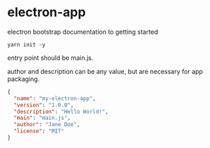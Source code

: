 # electron-app

electron bootstrap documentation to getting started

`yarn init -y`

entry point should be main.js.  

author and description can be any value, but are necessary for app packaging.  

```json
{
  "name": "my-electron-app",
  "version": "1.0.0",
  "description": "Hello World!",
  "main": "main.js",
  "author": "Jane Doe",
  "license": "MIT"
}
```
